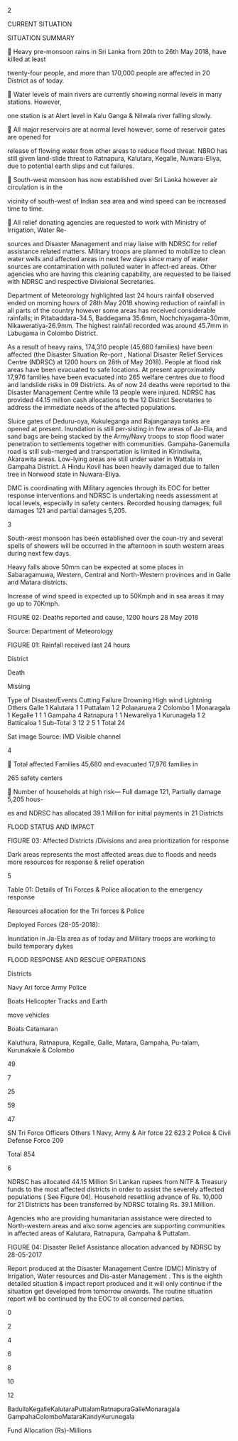 2

CURRENT SITUATION

SITUATION SUMMARY

 Heavy pre-monsoon rains in Sri Lanka from 20th to 26th May 2018, have killed at least

twenty-four people, and more than 170,000 people are affected in 20 District as of today.

 Water levels of main rivers are currently showing normal levels in many stations. However,

one station is at Alert level in Kalu Ganga & Nilwala river falling slowly.

 All major reservoirs are at normal level however, some of reservoir gates are opened for

release of flowing water from other areas to reduce flood threat. NBRO has still given land-slide threat to Ratnapura, Kalutara, Kegalle, Nuwara-Eliya, due to potential earth slips and cut failures.

 South-west monsoon has now established over Sri Lanka however air circulation is in the

vicinity of south-west of Indian sea area and wind speed can be increased time to time.

 All relief donating agencies are requested to work with Ministry of Irrigation, Water Re-

sources and Disaster Management and may liaise with NDRSC for relief assistance related matters. Military troops are planned to mobilize to clean water wells and affected areas in next few days since many of water sources are contamination with polluted water in affect-ed areas. Other agencies who are having this cleaning capability, are requested to be liaised with NDRSC and respective Divisional Secretaries.

Department of Meteorology highlighted last 24 hours rainfall observed ended on morning hours of 28th May 2018 showing reduction of rainfall in all parts of the country however some areas has received considerable rainfalls; in Pitabaddara-34.5, Baddegama 35.6mm, Nochchiyagama-30mm, Nikaweratiya-26.9mm. The highest rainfall recorded was around 45.7mm in Labugama in Colombo District.

As a result of heavy rains, 174,310 people (45,680 families) have been affected (the Disaster Situation Re-port , National Disaster Relief Services Centre (NDRSC) at 1200 hours on 28th of May 2018). People at flood risk areas have been evacuated to safe locations. At present approximately 17,976 families have been evacuated into 265 welfare centres due to flood and landslide risks in 09 Districts. As of now 24 deaths were reported to the Disaster Management Centre while 13 people were injured. NDRSC has provided 44.15 million cash allocations to the 12 District Secretaries to address the immediate needs of the affected populations.

Sluice gates of Deduru-oya, Kukuleganga and Rajanganaya tanks are opened at present. Inundation is still per-sisting in few areas of Ja-Ela, and sand bags are being stacked by the Army/Navy troops to stop flood water penetration to settlements together with communities. Gampaha-Ganemulla road is still sub-merged and transportation is limited in Kirindiwita, Akarawita areas. Low-lying areas are still under water in Wattala in Gampaha District. A Hindu Kovil has been heavily damaged due to fallen tree in Norwood state in Nuwara-Eliya.

DMC is coordinating with Military agencies through its EOC for better response interventions and NDRSC is undertaking needs assessment at local levels, especially in safety centers. Recorded housing damages; full damages 121 and partial damages 5,205.

3

South-west monsoon has been established over the coun-try and several spells of showers will be occurred in the afternoon in south western areas during next few days.

Heavy falls above 50mm can be expected at some places in Sabaragamuwa, Western, Central and North-Western provinces and in Galle and Matara districts.

Increase of wind speed is expected up to 50Kmph and in sea areas it may go up to 70Kmph.

FIGURE 02: Deaths reported and cause, 1200 hours 28 May 2018

Source: Department of Meteorology

FIGURE 01: Rainfall received last 24 hours

District

Death

Missing

Type of Disaster/Events Cutting Failure Drowning High wind Lightning Others Galle 1 Kalutara 1 1 Puttalam 1 2 Polanaruwa 2 Colombo 1 Monaragala 1 Kegalle 1 1 1 Gampaha 4 Ratnapura 1 1 Newareliya 1 Kurunagela 1 2 Batticaloa 1 Sub-Total 3 12 2 5 1 Total 24

Sat image Source: IMD Visible channel

4

 Total affected Families 45,680 and evacuated 17,976 families in

265 safety centers

 Number of households at high risk— Full damage 121, Partially damage 5,205 hous-

es and NDRSC has allocated 39.1 Million for initial payments in 21 Districts

FLOOD STATUS AND IMPACT

FIGURE 03: Affected Districts /Divisions and area prioritization for response

Dark areas represents the most affected areas due to floods and needs more resources for response & relief operation

5

Table 01: Details of Tri Forces & Police allocation to the emergency response

Resources allocation for the Tri forces & Police

Deployed Forces (28-05-2018):

Inundation in Ja-Ela area as of today and Military troops are working to build temporary dykes

FLOOD RESPONSE AND RESCUE OPERATIONS

Districts

Navy Ari force Army Police

Boats Helicopter Tracks and Earth

move vehicles

Boats Catamaran

Kaluthura, Ratnapura, Kegalle, Galle, Matara, Gampaha, Pu-talam, Kurunakale & Colombo

49

7

25

59

47

SN Tri Force Officers Others 1 Navy, Army & Air force 22 623 2 Police & Civil Defense Force 209

Total 854

6

NDRSC has allocated 44.15 Million Sri Lankan rupees from NITF & Treasury funds to the most affected districts in order to assist the severely affected populations ( See Figure 04). Household resettling advance of Rs. 10,000 for 21 Districts has been transferred by NDRSC totaling Rs. 39.1 Million.

Agencies who are providing humanitarian assistance were directed to North-western areas and also some agencies are supporting communities in affected areas of Kalutara, Ratnapura, Gampaha & Puttalam.

FIGURE 04: Disaster Relief Assistance allocation advanced by NDRSC by 28-05-2017

Report produced at the Disaster Management Centre (DMC) Ministry of Irrigation, Water resources and Dis-aster Management . This is the eighth detailed situation & impact report produced and it will only continue if the situation get developed from tomorrow onwards. The routine situation report will be continued by the EOC to all concerned parties.

0

2

4

6

8

10

12

BadullaKegalleKalutaraPuttalamRatnapuraGalleMonaragala GampahaColomboMataraKandyKurunegala

Fund Allocation (Rs)-Millions